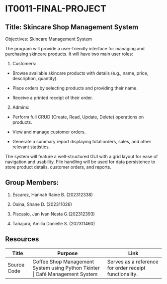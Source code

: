 # IT0011-FINAL-PROJECT

## Title: Skincare Shop Management System

Objectives: Skincare Management System

The program will provide a user-friendly interface for managing and purchasing skincare products. It will have two main user roles:

1. Customers:

- Browse available skincare products with details (e.g., name, price, description, quantity).

- Place orders by selecting products and providing their name.

- Receive a printed receipt of their order.

2. Admins:

- Perform full CRUD (Create, Read, Update, Delete) operations on products.

- View and manage customer orders.

- Generate a summary report displaying total orders, sales, and other relevant statistics.

The system will feature a well-structured GUI with a grid layout for ease of navigation and usability. File handling will be used for data persistence to store product details, customer orders, and reports.

## Group Members:

1. Escarez, Hannah Raine B. (202312338)

2. Oxina, Shane D. (202311026)

3. Piscasio, Jan Ivan Nesta G.(202312393)

4. Tañajura, Amilia Danielle S. (202311460)

## Resources

| Title | Purpose | Link |
|-|-|-|
| Source Code | Coffee Shop Management System using Python Tkinter \| Café Management System | Serves as a reference for order receipt functionality. | [Watch on YouTube](https://youtu.be/pBoeFAapQx8?si=iF-EjixSYlKdCL5A) |
